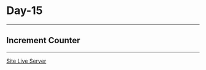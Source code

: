 # Day-15

---

## Increment Counter

---

[Site Live Server](https://krantos-dev.github.io/Day-15---Increment-Counter/)


